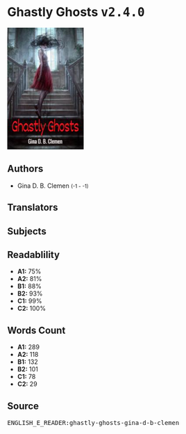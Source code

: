 # Ghastly Ghosts <kbd>v2.4.0</kbd>

![](./cover.medium.jpg "")

## Authors


 - Gina D. B. Clemen <small>(-1 - -1)</small>

## Translators



## Subjects



## Readablility


 - **A1:** 75%
 - **A2:** 81%
 - **B1:** 88%
 - **B2:** 93%
 - **C1:** 99%
 - **C2:** 100%

## Words Count


 - **A1:** 289
 - **A2:** 118
 - **B1:** 132
 - **B2:** 101
 - **C1:** 78
 - **C2:** 29

## Source


<kbd>ENGLISH_E_READER:ghastly-ghosts-gina-d-b-clemen</kbd>
